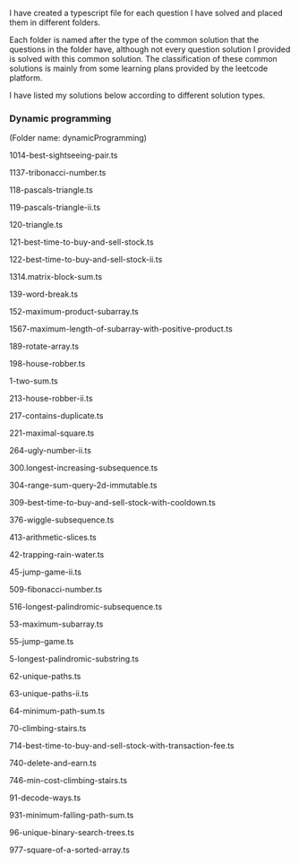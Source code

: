 I have created a typescript file for each question I have solved and placed them in different folders.

Each folder is named after the type of the common solution that the questions in the folder have, although not every question solution I provided is solved with this common solution. The classification of these common solutions is mainly from some learning plans provided by the leetcode platform.

I have listed my solutions below according to different solution types.

### Dynamic programming
(Folder name: dynamicProgramming)

1014-best-sightseeing-pair.ts

1137-tribonacci-number.ts

118-pascals-triangle.ts

119-pascals-triangle-ii.ts

120-triangle.ts

121-best-time-to-buy-and-sell-stock.ts

122-best-time-to-buy-and-sell-stock-ii.ts

1314.matrix-block-sum.ts

139-word-break.ts

152-maximum-product-subarray.ts

1567-maximum-length-of-subarray-with-positive-product.ts

189-rotate-array.ts

198-house-robber.ts

1-two-sum.ts

213-house-robber-ii.ts

217-contains-duplicate.ts

221-maximal-square.ts

264-ugly-number-ii.ts

300.longest-increasing-subsequence.ts

304-range-sum-query-2d-immutable.ts

309-best-time-to-buy-and-sell-stock-with-cooldown.ts

376-wiggle-subsequence.ts

413-arithmetic-slices.ts

42-trapping-rain-water.ts

45-jump-game-ii.ts

509-fibonacci-number.ts

516-longest-palindromic-subsequence.ts

53-maximum-subarray.ts

55-jump-game.ts

5-longest-palindromic-substring.ts

62-unique-paths.ts

63-unique-paths-ii.ts

64-minimum-path-sum.ts

70-climbing-stairs.ts

714-best-time-to-buy-and-sell-stock-with-transaction-fee.ts

740-delete-and-earn.ts

746-min-cost-climbing-stairs.ts

91-decode-ways.ts

931-minimum-falling-path-sum.ts

96-unique-binary-search-trees.ts

977-square-of-a-sorted-array.ts
